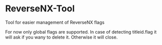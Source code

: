 # ReverseNX-Tool
Tool for easier management of ReverseNX flags

For now only global flags are supported.
In case of detecting titleid.flag it will ask if you wany to delete it. Otherwise it will close.
